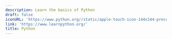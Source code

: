 ```yaml
---
description: Learn the basics of Python
draft: false
iconURL: 'https://www.python.org//static/apple-touch-icon-144x144-precomposed.png'
link: 'https://www.learnpython.org/'
title: Python
---
```

